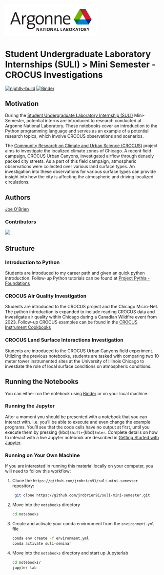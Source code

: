 <img src="images/ANL_RGB-01.png" alt="thumbnail" width="300"/>

# Student Undergraduate Laboratory Internships (SULI) > Mini Semester - CROCUS Investigations

[![nightly-build](https://github.com/jrobrien91/suli-mini-semester/actions/workflows/nightly-build.yaml/badge.svg)](https://github.com/jrobrien91/suli-mini-semester/actions/workflows/nightly-build.yaml)
[![Binder](https://binder.projectpythia.org/badge_logo.svg)](https://binder.projectpythia.org/v2/gh/jrobrien91/suli-mini-seminar-2023/main)

## Motivation

During the [Student Undergraduate Laboratory Internship (SULI)](https://science.osti.gov/wdts/suli) Mini-Semester, potential interns are introduced to research conducted at Argonne National Laboratory. These notebooks cover an introduction to the Python programming language and serves as an example of a potential research topics, which involve CROCUS observations and scenarios.

The [Community Research on Climate and Urban Science (CROCUS)](https://www.anl.gov/crocus) project aims to investigate the localized climate zones of Chicago. 
A recent field campaign, CROCUS Urban Canyons, investigated airflow through densely packed city streets. As a part of this field campaign, atmospheric observations were collected over various land surface types. An investigation into these observations for various surface types can provide insight into how the city is affecting the atmospheric and driving localized circulations. 

## Authors

[Joe O'Brien](https://github.com/jrobrien91)

### Contributors

<a href="https://github.com/jrobrien91/suli-mini-semester/graphs/contributors">
  <img src="https://contrib.rocks/image?repo=jrobrien91/suli-mini-semester" />
</a>

## Structure

### Introduction to Python
Students are introduced to my career path and given an quick python introduction. 
Follow-up Python tutorials can be found at [Project Pythia - Foundations](https://foundations.projectpythia.org/landing-page.html) 

### CROCUS Air Quality Investigation
Students are introduced to the CROCUS project and the Chicago Micro-Net.
The python introduction is expanded to include reading CROCUS data and investigate air quality within Chicago during a Canadian Wildfire event from 2023.
Follow-up CROCUS examples can be found in the [CROCUS Instrument Cookbooks](https://github.com/CROCUS-Urban/instrument-cookbooks)

### CROCUS Land Surface Interactions Investigation
Students are introduced to the CROCUS Urban Canyons field experiment. 
Utilziing the previous notebooks, students are tasked with comparing two 10 meter tower instrumented sites at the University of Illinois Chicago to investiate the role of local surface conditions on atmospheric conditions. 

## Running the Notebooks
You can either run the notebook using [Binder](https://binderhub.readthedocs.io/en/latest/#) or on your local machine.

### Running the Jupyter

After a moment you should be presented with a
notebook that you can interact with. I.e. you’ll be able to execute
and even change the example programs. You’ll see that the code cells
have no output at first, until you execute them by pressing
{kbd}`Shift`\+{kbd}`Enter`. Complete details on how to interact with
a live Jupyter notebook are described in [Getting Started with
Jupyter](https://foundations.projectpythia.org/foundations/getting-started-jupyter.html).

### Running on Your Own Machine
If you are interested in running this material locally on your computer, you 
will need to follow this workflow:   

1. Clone the `https://github.com/jrobrien91/suli-mini-semester` repository:

   ```bash
    git clone https://github.com/jrobrien91/suli-mini-semester.git
    ```  
1. Move into the `notebooks` directory
    ```bash
    cd notebooks
    ```  
1. Create and activate your conda environment from the `environment.yml` file
    ```bash
    conda env create -f environment.yml
    conda activate suli-seminar
    ```  
1.  Move into the `notebooks` directory and start up Jupyterlab
    ```bash
    cd notebooks/
    jupyter lab
    ```
